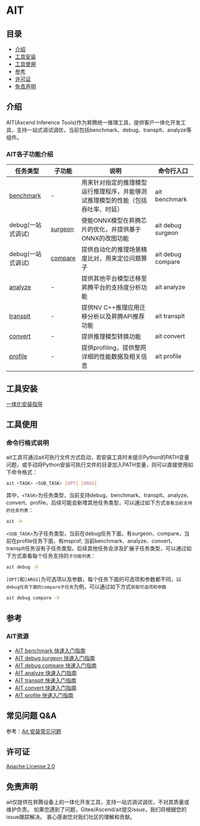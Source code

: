 #  AIT

## 目录
- [介绍](#介绍)
- [工具安装](#工具安装)
- [工具使用](#工具使用)
- [参考](#参考)
- [许可证](#许可证)
- [免责声明](#免责声明)

## 介绍
AIT(Ascend Inference Tools)作为昇腾统一推理工具，提供客户一体化开发工具，支持一站式调试调优，当前包括benchmark、debug、transplt、analyze等组件。

### AIT各子功能介绍
| 任务类型                        | 子功能                           | 说明                                      | 命令行入口             |
|-----------------------------|-------------------------------|-----------------------------------------|-------------------|
| [benchmark](docs/benchmark) | -                             | 用来针对指定的推理模型运行推理程序，并能够测试推理模型的性能（包括吞吐率、时延） | ait benchmark     |
| debug(一站式调试)                | [surgeon](docs/debug/surgeon) | 使能ONNX模型在昇腾芯片的优化，并提供基于ONNX的改图功能         | ait debug surgeon |
| debug(一站式调试)                | [compare](docs/debug/compare) | 提供自动化的推理场景精度比对，用来定位问题算子                 | ait debug compare |
| [analyze](components/analyze) | -                             | 提供其他平台模型迁移至昇腾平台的支持度分析功能                 | ait analyze       |
| [transplt](components/transplt) | -                             | 提供NV C++推理应用迁移分析以及昇腾API推荐功能             | ait transplt      |
| [convert](components/convert) | -                             | 提供推理模型转换功能                              | ait convert       |
| [profile](components/profile/msprof) | - | 提供profiling，提供整网详细的性能数据及相关信息            | ait profile  |


## 工具安装
[一体化安装指导](docs/install/README.md) 


## 工具使用

### 命令行格式说明

ait工具可通过ait可执行文件方式启动，若安装工具时未提示Python的PATH变量问题，或手动将Python安装可执行文件的目录加入PATH变量，则可以直接使用如下命令格式：

```bash
ait <TASK> <SUB_TASK> [OPT] [ARGS]
```


其中，```<TASK>```为任务类型，当前支持debug、benchmark、transplt、analyze、convert、profile，后续可能会新增其他任务类型，可以通过如下方式```查看当前支持的任务列表```：

```bash
ait -h
```

```<SUB_TASK>```为子任务类型，当前在debug任务下面，有surgeon、compare，当前在profile任务下面，有msprof;
当前benchmark、analyze、convert、transplt任务没有子任务类型。后续其他任务会涉及扩展子任务类型，可以通过如下方式查看每个任务支持的```子功能列表```：

```bash
ait debug -h
```


```[OPT]```和```[ARGS]```为可选项以及参数，每个任务下面的可选项和参数都不同，以```debug任务下面的compare子任务```为例，可以通过如下方式```获取可选项和参数```


```bash
ait debug compare -h
```

## 参考

### AIT资源

* [AIT benchmark 快速入门指南](docs/benchmark/README.md)
* [AIT debug surgeon 快速入门指南](docs/debug/surgeon/README.md)
* [AIT debug compare 快速入门指南](docs/debug/compare/README.md)
* [AIT analyze 快速入门指南](components/analyze/README.md)
* [AIT transplt 快速入门指南](components/transplt/README.md)
* [AIT convert 快速入门指南](components/convert/README.md)
* [AIT profile 快速入门指南](components/profile/msprof/README.md)

## 常见问题 Q&A

参考：[Ait 安装常见问题](https://gitee.com/ascend/ait/wikis/ait%E7%9A%84%E5%AE%89%E8%A3%85%E4%B8%8E%E7%8E%AF%E5%A2%83%E9%85%8D%E7%BD%AE/ait%E5%AE%89%E8%A3%85)

## 许可证

[Apache License 2.0](LICENSE)


## 免责声明

ait仅提供在昇腾设备上的一体化开发工具，支持一站式调试调优，不对其质量或维护负责。
如果您遇到了问题，Gitee/Ascend/ait提交issue，我们将根据您的issue跟踪解决。
衷心感谢您对我们社区的理解和贡献。

